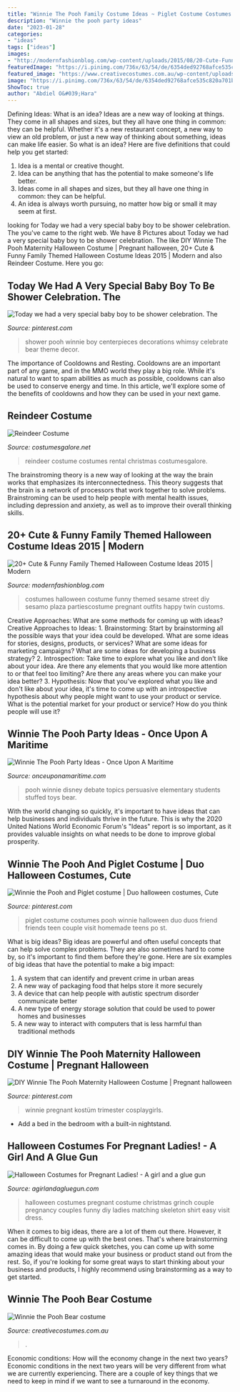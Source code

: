 ```yaml
---
title: "Winnie The Pooh Family Costume Ideas ~ Piglet Costume Costumes Pooh Winnie Halloween Duo Duos Friend Friends Teen Couple Visit Homemade Teens Po St"
description: "Winnie the pooh party ideas"
date: "2023-01-28"
categories:
- "ideas"
tags: ["ideas"]
images:
- "http://modernfashionblog.com/wp-content/uploads/2015/08/20-Cute-Funny-Family-Themed-Halloween-Costume-Ideas-2015-17.jpg"
featuredImage: "https://i.pinimg.com/736x/63/54/de/6354ded92768afce535c820a701b2add--duo-costumes-family-costumes.jpg"
featured_image: "https://www.creativecostumes.com.au/wp-content/uploads/2014/04/Pooh-Bear-Costume-699x1024.jpg"
image: "https://i.pinimg.com/736x/63/54/de/6354ded92768afce535c820a701b2add--duo-costumes-family-costumes.jpg"
ShowToc: true
author: "Abdiel O&#039;Hara"
---
```



Defining Ideas: What is an idea?
Ideas are a new way of looking at things. They come in all shapes and sizes, but they all have one thing in common: they can be helpful. Whether it's a new restaurant concept, a new way to view an old problem, or just a new way of thinking about something, ideas can make life easier. So what is an idea? Here are five definitions that could help you get started: 
1) Idea is a mental or creative thought.
2) Idea can be anything that has the potential to make someone's life better.
3) Ideas come in all shapes and sizes, but they all have one thing in common: they can be helpful.
4) An idea is always worth pursuing, no matter how big or small it may seem at first.

	

		
looking for Today we had a very special baby boy to be shower celebration. The you've came to the right web. We have 8 Pictures about Today we had a very special baby boy to be shower celebration. The like DIY Winnie The Pooh Maternity Halloween Costume | Pregnant halloween, 20+ Cute &amp; Funny Family Themed Halloween Costume Ideas 2015 | Modern and also Reindeer Costume. Here you go:
		
    
## Today We Had A Very Special Baby Boy To Be Shower Celebration. The

<img loading=lazy src="https://i.pinimg.com/originals/4a/80/4c/4a804c5c0996664d0950555765f3c317.jpg" onerror="this.onerror=null;this.src='https://tse4.mm.bing.net/th?id=OIP.NzdKAlOg449hGhtP0pbLwwHaLH&amp;pid=15.1';" alt="Today we had a very special baby boy to be shower celebration. The">

_Source: pinterest.com_

>shower pooh winnie boy centerpieces decorations whimsy celebrate bear theme decor. 

	

The importance of Cooldowns and Resting.
Cooldowns are an important part of any game, and in the MMO world they play a big role. While it's natural to want to spam abilities as much as possible, cooldowns can also be used to conserve energy and time. In this article, we'll explore some of the benefits of cooldowns and how they can be used in your next game.

    
## Reindeer Costume

<img loading=lazy src="http://images.costumesgalore.net/products/21347/1-1/reindeer-costume.jpg" onerror="this.onerror=null;this.src='https://tse3.mm.bing.net/th?id=OIP.fG1dZFO_1PtDugTdJZaXQAHaKl&amp;pid=15.1';" alt="Reindeer Costume">

_Source: costumesgalore.net_

>reindeer costume costumes rental christmas costumesgalore. 

	

The brainstroming theory is a new way of looking at the way the brain works that emphasizes its interconnectedness. This theory suggests that the brain is a network of processors that work together to solve problems. Brainstroming can be used to help people with mental health issues, including depression and anxiety, as well as to improve their overall thinking skills.

    
## 20+ Cute &amp; Funny Family Themed Halloween Costume Ideas 2015 | Modern

<img loading=lazy src="http://modernfashionblog.com/wp-content/uploads/2015/08/20-Cute-Funny-Family-Themed-Halloween-Costume-Ideas-2015-17.jpg" onerror="this.onerror=null;this.src='https://tse2.mm.bing.net/th?id=OIP.jaCeWvtlsAPhdfPza-0GsQHaLH&amp;pid=15.1';" alt="20+ Cute &amp; Funny Family Themed Halloween Costume Ideas 2015 | Modern">

_Source: modernfashionblog.com_

>costumes halloween costume funny themed sesame street diy sesamo plaza partiescostume pregnant outfits happy twin customs. 

	

Creative Approaches: What are some methods for coming up with ideas?
Creative Approaches to Ideas: 1. Brainstorming: Start by brainstorming all the possible ways that your idea could be developed. What are some ideas for stories, designs, products, or services? What are some ideas for marketing campaigns? What are some ideas for developing a business strategy? 2. Introspection: Take time to explore what you like and don't like about your idea. Are there any elements that you would like more attention to or that feel too limiting? Are there any areas where you can make your idea better? 3. Hypothesis: Now that you've explored what you like and don't like about your idea, it's time to come up with an introspective hypothesis about why people might want to use your product or service. What is the potential market for your product or service? How do you think people will use it? 
    
## Winnie The Pooh Party Ideas - Once Upon A Maritime

<img loading=lazy src="https://s3-us-west-2.amazonaws.com/oum-media/wp-content/uploads/2017/06/disney-832056.jpg" onerror="this.onerror=null;this.src='https://tse1.mm.bing.net/th?id=OIP.S_5nB_uXVdCsBzZgd9QgWwDSEo&amp;pid=15.1';" alt="Winnie The Pooh Party Ideas - Once Upon A Maritime">

_Source: onceuponamaritime.com_

>pooh winnie disney debate topics persuasive elementary students stuffed toys bear. 

	

With the world changing so quickly, it's important to have ideas that can help businesses and individuals thrive in the future. This is why the 2020 United Nations World Economic Forum's "Ideas" report is so important, as it provides valuable insights on what needs to be done to improve global prosperity.

    
## Winnie The Pooh And Piglet Costume | Duo Halloween Costumes, Cute

<img loading=lazy src="https://i.pinimg.com/736x/63/54/de/6354ded92768afce535c820a701b2add--duo-costumes-family-costumes.jpg" onerror="this.onerror=null;this.src='https://tse3.mm.bing.net/th?id=OIP.8qw6VnB9GVnqETrpKrD6MQHaJ3&amp;pid=15.1';" alt="Winnie the Pooh and Piglet costume | Duo halloween costumes, Cute">

_Source: pinterest.com_

>piglet costume costumes pooh winnie halloween duo duos friend friends teen couple visit homemade teens po st. 

	

What is big ideas?
Big ideas are powerful and often useful concepts that can help solve complex problems. They are also sometimes hard to come by, so it's important to find them before they're gone. Here are six examples of big ideas that have the potential to make a big impact:
1. A system that can identify and prevent crime in urban areas 
2. A new way of packaging food that helps store it more securely 
3. A device that can help people with autistic spectrum disorder communicate better 
4. A new type of energy storage solution that could be used to power homes and businesses 
5. A new way to interact with computers that is less harmful than traditional methods 

    
## DIY Winnie The Pooh Maternity Halloween Costume | Pregnant Halloween

<img loading=lazy src="https://i.pinimg.com/736x/76/83/2b/76832b2366d3acfe8cf8971603d09d58.jpg" onerror="this.onerror=null;this.src='https://tse2.mm.bing.net/th?id=OIP.vzAQ8nYMmKmR3p1GHQ9QhQHaJQ&amp;pid=15.1';" alt="DIY Winnie The Pooh Maternity Halloween Costume | Pregnant halloween">

_Source: pinterest.com_

>winnie pregnant kostüm trimester cosplaygirls. 

	

- Add a bed in the bedroom with a built-in nightstand.

    
## Halloween Costumes For Pregnant Ladies! - A Girl And A Glue Gun

<img loading=lazy src="https://www.agirlandagluegun.com/wp-content/uploads/2016/10/new1.jpg" onerror="this.onerror=null;this.src='https://tse4.mm.bing.net/th?id=OIP.MQZt9YPnUqMQAvBl7Z6nwwAAAA&amp;pid=15.1';" alt="Halloween Costumes for Pregnant Ladies! - A girl and a glue gun">

_Source: agirlandagluegun.com_

>halloween costumes pregnant costume christmas grinch couple pregnancy couples funny diy ladies matching skeleton shirt easy visit dress. 

	

When it comes to big ideas, there are a lot of them out there. However, it can be difficult to come up with the best ones. That's where brainstorming comes in. By doing a few quick sketches, you can come up with some amazing ideas that would make your business or product stand out from the rest. So, if you're looking for some great ways to start thinking about your business and products, I highly recommend using brainstorming as a way to get started.

    
## Winnie The Pooh Bear Costume

<img loading=lazy src="https://www.creativecostumes.com.au/wp-content/uploads/2014/04/Pooh-Bear-Costume-699x1024.jpg" onerror="this.onerror=null;this.src='https://tse1.mm.bing.net/th?id=OIP.ta1zWtSMP-m_4XvfCyA0NQHaK2&amp;pid=15.1';" alt="Winnie the Pooh Bear costume">

_Source: creativecostumes.com.au_

>. 

	

Economic conditions: How will the economy change in the next two years?
Economic conditions in the next two years will be very different from what we are currently experiencing. There are a couple of key things that we need to keep in mind if we want to see a turnaround in the economy.

